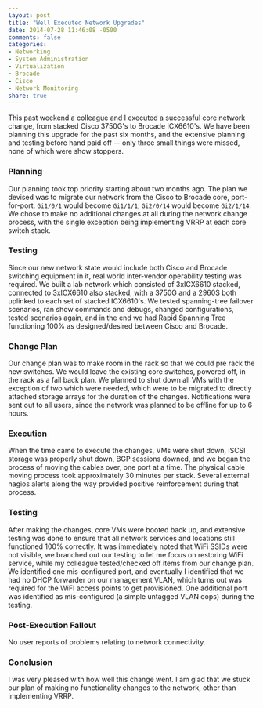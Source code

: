 ```yaml
---
layout: post
title: "Well Executed Network Upgrades"
date: 2014-07-28 11:46:08 -0500
comments: false
categories: 
- Networking
- System Administration
- Virtualization
- Brocade
- Cisco
- Network Monitoring
share: true
---
```

This past weekend a colleague and I executed a successful core network change, from stacked Cisco 3750G's to Brocade ICX6610's. We have been planning this upgrade for the past six months, and the extensive planning and testing before hand paid off -- only three small things were missed, none of which were show stoppers.

### Planning

Our planning took top priority starting about two months ago. The plan we devised was to migrate our network from the Cisco to Brocade core, port-for-port. `Gi1/0/1` would become `Gi1/1/1`, `Gi2/0/14` would become `Gi2/1/14`. We chose to make no additional changes at all during the network change process, with the single exception being implementing VRRP at each core switch stack.

### Testing

Since our new network state would include both Cisco and Brocade switching equipment in it, real world inter-vendor operability testing was required. We built a lab network which consisted of 3xICX6610 stacked, connected to 3xICX6610 also stacked, with a 3750G and a 2960S both uplinked to each set of stacked ICX6610's. We tested spanning-tree failover scenarios, ran show commands and debugs, changed configurations, tested scenarios again, and in the end we had Rapid Spanning Tree functioning 100% as designed/desired between Cisco and Brocade. 

### Change Plan

Our change plan was to make room in the rack so that we could pre rack the new switches. We would leave the existing core switches, powered off, in the rack as a fail back plan. We planned to shut down all VMs with the exception of two which were needed, which were to be migrated to directly attached storage arrays for the duration of the changes. Notifications were sent out to all users, since the network was planned to be offline for up to 6 hours.

### Execution

When the time came to execute the changes, VMs were shut down, iSCSI storage was properly shut down, BGP sessions downed, and we began the process of moving the cables over, one port at a time. The physical cable moving process took approximately 30 minutes per stack. Several external nagios alerts along the way provided positive reinforcement during that process.

### Testing

After making the changes, core VMs were booted back up, and extensive testing was done to ensure that all network services and locations still functioned 100% correctly. It was immediately noted that WiFi SSIDs were not visible, we branched out our testing to let me focus on restoring WiFi service, while my colleague tested/checked off items from our change plan. We identified one mis-configured port, and eventually I identified that we had no DHCP forwarder on our management VLAN, which turns out was required for the WiFI access points to get provisioned. One additional port was identified as mis-configured (a simple untagged VLAN oops) during the testing.

### Post-Execution Fallout

No user reports of problems relating to network connectivity.

### Conclusion

I was very pleased with how well this change went. I am glad that we stuck our plan of making no functionality changes to the network, other than implementing VRRP. 

